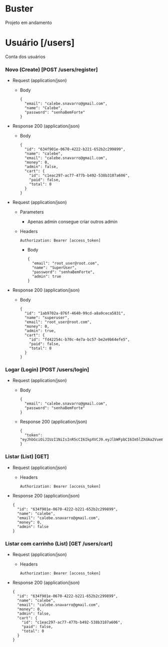 # Buster

Projeto em andamento

# Usuário [/users]

Conta dos usuários

### Novo (Create) [POST /users/register]

+ Request (application/json)

    + Body

          {
            "email": "calebe.snavarro@gmail.com",
            "name": "Calebe",
            "password": "senhaBemForte"
          }

+ Response 200 (application/json)

    + Body

          {
            "id": "634f901e-0670-4222-b221-652b2c299899",
            "name": "calebe",
            "email": "calebe.snavarro@gmail.com",
            "money": 0,
            "admin": false,
            "cart": {
              "id": "c1eac297-ac77-477b-b492-538b3187a606",
              "paid": false,
              "total": 0
            }
          }

+ Request (application/json)

  + Parameters
      + Apenas admin consegue criar outros admin


  + Headers

        Authorization: Bearer [access_token]

    + Body

          {
            "email": "root_user@root.com",
            "name": "SuperUser",
            "password": "senhaBemForte",
            "admin": true
          }

+ Response 200 (application/json)

    + Body

          {
            "id": "1ab9702a-876f-4640-99cd-a8a9ceca5831",
            "name": "superuser",
            "email": "root_user@root.com",
            "money": 0,
            "admin": true,
            "cart": {
              "id": "fd42254c-b70c-4e7a-bc57-be2e9b64efe5",
              "paid": false,
              "total": 0
            }
          }

### Logar (Login) [POST /users/login]

+ Request (application/json)

    + Body

          {
            "email": "calebe.snavarro@gmail.com",
            "password": "senhaBemForte"
          }

    + Response 200 (application/json)

          {
            "token": "eyJhbGciOiJIUzI1NiIsInR5cCI6IkpXVCJ9.eyJlbWFpbCI6Im5lZXdAa2VuemllLmNvbS5ieiIsImFkbWluIjpmYWxzZSwiaWF0IjoxNjU0NTQwNTM4LCJleHAiOjE2NTQ2MjY5Mzh9.xjv9hu7i7aDoDIJn0wp6tL2qOk_FUbRsNRO5hi1IV0Q"
          }

### Listar (List) [GET]

+ Request (application/json)

  + Headers

        Authorization: Bearer [access_token]

+ Response 200 (application/json)

      {
        "id": "634f901e-0670-4222-b221-652b2c299899",
        "name": "calebe",
        "email": "calebe.snavarro@gmail.com",
        "money": 0,
        "admin": false
      }

### Listar com carrinho (List) [GET /users/cart]

+ Request (application/json)

  + Headers

        Authorization: Bearer [access_token]

+ Response 200 (application/json)

      {
        "id": "634f901e-0670-4222-b221-652b2c299899",
        "name": "calebe",
        "email": "calebe.snavarro@gmail.com",
        "money": 0,
        "admin": false,
        "cart": {
          "id": "c1eac297-ac77-477b-b492-538b3187a606",
          "paid": false,
          "total": 0
        }
      }